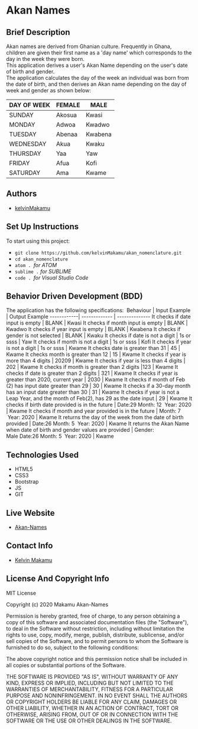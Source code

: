 # Akan Names
## Brief Description
Akan names are derived from Ghanian culture. Frequently in Ghana, children are given their first name as a 'day name' which corresponds to the day in the week they were born.&nbsp;&nbsp;   
This application derives a user's Akan Name depending on the user's date of birth and gender.&nbsp; &nbsp;  
The application calculates the day of the week an individual was born from the date of birth, and then derives an Akan name depending on the day of week and gender as shown below:&nbsp; &nbsp; 

DAY OF WEEK | FEMALE   | MALE
------------| ---------| -------
SUNDAY      | Akosua   | Kwasi
MONDAY      | Adwoa    | Kwadwo
TUESDAY     | Abenaa   | Kwabena
WEDNESDAY   | Akua     | Kwaku
THURSDAY    | Yaa      | Yaw
FRIDAY      | Afua     | Kofi
SATURDAY    | Ama      | Kwame

## Authors
* [kelvinMakamu](https://github.com/kelvinMakamu)
## Set Up Instructions
To start using this project:
* `git clone https://github.com/kelvinMakamu/akan_nomenclature.git`
* `cd akan_nomenclature`
* `atom . `*for ATOM*
* `sublime .` *for SUBLIME*
* `code . `*for Visual Studio Code*
## Behavior Driven Development (BDD)
The application has the following specifications:&nbsp;
Behaviour   | Input Example  | Output Example
------------| -------------  | --------------
It checks if date input is empty      | BLANK   | Kwasi
It checks if month input is empty       | BLANK    | Kwadwo
It checks if year input is empty      | BLANK   | Kwabena
It checks if gender is not selected  | BLANK   | Kwaku
It checks if date is not a digit    | 1s or ssss      | Yaw
It checks if month is not a digit      | 1s or ssss     | Kofi
It checks if year is not a digit   | 1s or ssss     | Kwame
It checks date is greater than 31  | 45      | Kwame
It checks month is greater than 12   | 15    | Kwame
It checks if year is more than 4 digits  | 20209      | Kwame
It checks if year is less than 4 digits  | 202      | Kwame
It checks if month is greater than 2 digits   |123     | Kwame
It checks if date is greater than 2 digits   | 321    | Kwame
It checks if year is greater than 2020, current year   | 2030     | Kwame
It checks if month of Feb (2) has input date greater than 29   | 30      | Kwame
It checks if a 30-day month has an input date greater than 30  | 31     | Kwame
It checks if year is not a Leap Year, and the month of Feb(2), has 29 as the date input  | 29      | Kwame
It checks if birth date provided is in the future   | Date:29&nbsp;Month: 12&nbsp; Year: 2020      | Kwame
It checks if month and year provided is in the future   | Month: 7 &nbsp;Year: 2020   | Kwame
It returns the day of the week from the date of birth provided   | Date:26&nbsp;Month: 5&nbsp; Year: 2020     | Kwame
It returns the Akan Name when date of birth and gender values are provided  |  Gender: Male&nbsp;Date:26&nbsp;Month: 5&nbsp; Year: 2020 | Kwame
## Technologies Used
* HTML5
* CSS3
* Bootstrap
* JS
* GIT
## Live Website
* [Akan-Names](https://kelvinmakamu.github.io/akan_nomenclature/)
## Contact Info
* [Kelvin Makamu](mailto:profmakamu@gmail.com?subject=[GitHub]%20Private%20and%20Confidential)
## License And Copyright Info
MIT License

Copyright (c) 2020 Makamu Akan-Names

Permission is hereby granted, free of charge, to any person obtaining a copy of this software and associated documentation files (the "Software"), to deal in the Software without restriction, including without limitation the rights to use, copy, modify, merge, publish, distribute, sublicense, and/or sell copies of the Software, and to permit persons to whom the Software is furnished to do so, subject to the following conditions:

The above copyright notice and this permission notice shall be included in all copies or substantial portions of the Software.

THE SOFTWARE IS PROVIDED "AS IS", WITHOUT WARRANTY OF ANY KIND, EXPRESS OR IMPLIED, INCLUDING BUT NOT LIMITED TO THE WARRANTIES OF MERCHANTABILITY, FITNESS FOR A PARTICULAR PURPOSE AND NONINFRINGEMENT. IN NO EVENT SHALL THE AUTHORS OR COPYRIGHT HOLDERS BE LIABLE FOR ANY CLAIM, DAMAGES OR OTHER LIABILITY, WHETHER IN AN ACTION OF CONTRACT, TORT OR OTHERWISE, ARISING FROM, OUT OF OR IN CONNECTION WITH THE SOFTWARE OR THE USE OR OTHER DEALINGS IN THE SOFTWARE.